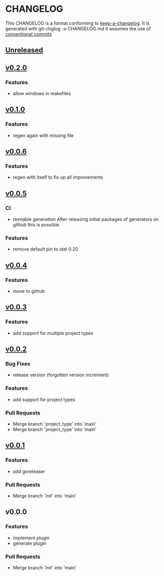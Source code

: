 # CHANGELOG

This CHANGELOG is a format conforming to [keep-a-changelog](https://github.com/olivierlacan/keep-a-changelog). 
It is generated with git-chglog -o CHANGELOG.md
It assumes the use of [conventional commits](https://www.conventionalcommits.org/)

<a name="unreleased"></a>
## [Unreleased]


<a name="v0.2.0"></a>
## [v0.2.0]
### Features
- allow windows in makefiles


<a name="v0.1.0"></a>
## [v0.1.0]
### Features
- regen again with missing file


<a name="v0.0.6"></a>
## [v0.0.6]
### Features
- regen with itself to fix up all improvements


<a name="v0.0.5"></a>
## [v0.0.5]
### CI
- reenable generation After releasing initial packages of generators on github this is possible

### Features
- remove default pin to otel 0.20


<a name="v0.0.4"></a>
## [v0.0.4]
### Features
- move to github


<a name="v0.0.3"></a>
## [v0.0.3]
### Features
- add support for multiple project types


<a name="v0.0.2"></a>
## [v0.0.2]
### Bug Fixes
- release version (forgotten version increment)

### Features
- add support for project types

### Pull Requests
- Merge branch 'project_type' into 'main'
- Merge branch 'project_type' into 'main'


<a name="v0.0.1"></a>
## [v0.0.1]
### Features
- add goreleaser

### Pull Requests
- Merge branch 'init' into 'main'


<a name="v0.0.0"></a>
## v0.0.0
### Features
- implement plugin
- generate plugin

### Pull Requests
- Merge branch 'init' into 'main'


[Unreleased]: https://code.cestus.io/tools/fabricator-generate-project-go/compare/v0.2.0...HEAD
[v0.2.0]: https://code.cestus.io/tools/fabricator-generate-project-go/compare/v0.1.0...v0.2.0
[v0.1.0]: https://code.cestus.io/tools/fabricator-generate-project-go/compare/v0.0.6...v0.1.0
[v0.0.6]: https://code.cestus.io/tools/fabricator-generate-project-go/compare/v0.0.5...v0.0.6
[v0.0.5]: https://code.cestus.io/tools/fabricator-generate-project-go/compare/v0.0.4...v0.0.5
[v0.0.4]: https://code.cestus.io/tools/fabricator-generate-project-go/compare/v0.0.3...v0.0.4
[v0.0.3]: https://code.cestus.io/tools/fabricator-generate-project-go/compare/v0.0.2...v0.0.3
[v0.0.2]: https://code.cestus.io/tools/fabricator-generate-project-go/compare/v0.0.1...v0.0.2
[v0.0.1]: https://code.cestus.io/tools/fabricator-generate-project-go/compare/v0.0.0...v0.0.1
